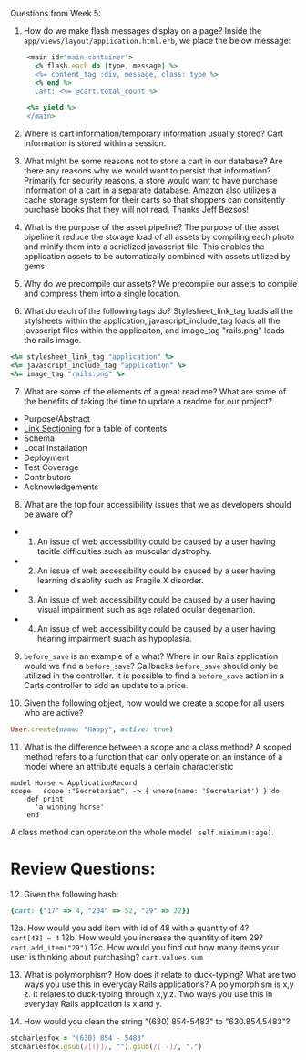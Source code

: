 Questions from Week 5:
1. How do we make flash messages display on a page?
Inside the ```app/views/layout/application.html.erb```, we place the below message:

```ruby
    <main id="main-container">
      <% flash.each do |type, message| %>
      <%= content_tag :div, message, class: type %>
      <% end %>
      Cart: <%= @cart.total_count %>

    <%= yield %>
    </main>
  ```

2. Where is cart information/temporary information usually stored?
Cart information is stored within a session. 

3. What might be some reasons not to store a cart in our database? Are there any reasons why we would want to persist that information?
Primarily for security reasons, a store would want to have purchase information of a cart in a separate database. Amazon also utilizes a cache storage system for their carts so that shoppers can consitently purchase books that they will not read. Thanks Jeff Bezsos!

4. What is the purpose of the asset pipeline?
The purpose of the asset pipeline it reduce the storage load of all assets by compiling each photo and minify them into a serialized javascript file. This enables the application assets to be automatically combined with assets utilized by gems. 

5. Why do we precompile our assets?
We precompile our assets to compile and compress them into a single location.

6. What do each of the following tags do?
Stylesheet_link_tag loads all the stylsheets within the application, javascript_include_tag loads all the javascript files within the applicaiton, and image_tag "rails.png" loads the rails image. 

```ruby 
<%= stylesheet_link_tag "application" %>
<%= javascript_include_tag "application" %>
<%= image_tag "rails.png" %>
```

7. What are some of the elements of a great read me? What are some of the benefits of taking the time to update a readme for our project?
- Purpose/Abstract
- [Link Sectioning](#review-questions) for a table of contents
- Schema
- Local Installation
- Deployment
- Test Coverage
- Contributors
- Acknowledgements

8. What are the top four accessibility issues that we as developers should be aware of?
- 1. An issue of web accessibility could be caused by a user having tacitle difficulties such as muscular dystrophy. 
- 2. An issue of web accessibility could be caused by a user having learning disablity such as Fragile X disorder. 
- 3. An issue of web accessibility could be caused by a user having visual impairment such as age related ocular degenartion.
- 4. An issue of web accessibility could be caused by a user having hearing impairment suach as hypoplasia. 

9. `before_save` is an example of a what? Where in our Rails application would we find a `before_save`?
Callbacks ```before_save``` should only be utilized in the controller. It is possible to find a ```before_save``` action in a Carts controller to add an update to a price. 

10. Given the following object, how would we create a scope for all users who are active?

```ruby 
User.create(name: "Happy", active: true)
```

11. What is the difference between a scope and a class method?
A scoped method refers to a function that can only operate on an instance of a model where an attribute equals a certain characteristic 
```
model Horse < ApplicationRecord
scope   scope :"Secretariat", -> { where(name: 'Secretariat') } do
    def print
      'a winning horse'
    end 
 ```
 A class method can operate on the whole model ``` self.minimum(:age)```. 

# Review Questions:  
12. Given the following hash:  

```ruby
{cart: {"17" => 4, "204" => 52, "29" => 22}}
```

  12a. How would you add item with id of 48 with a quantity of 4?  
        ```
        cart[48] = 4
        ```
  12b. How would you increase the quantity of item 29?  
        ```
        cart.add_item("29")
        ```
  12c. How would you find out how many items your user is thinking about purchasing?
        ```
        cart.values.sum
        ```
  
13. What is polymorphism? How does it relate to duck-typing? What are two ways you use this in everyday Rails applications?
A polymorphism is x,y z. It relates to duck-typing through x,y,z. Two ways you use this in everyday Rails application is x and y. 

14. How would you clean the string "(630) 854-5483" to "630.854.5483"? 
 ```ruby
 stcharlesfox = "(630) 854 - 5483"
 stcharlesfox.gsub(/[()]/, "").gsub(/[ -]/, ".")
 ```


